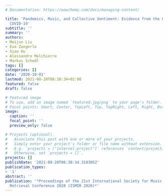 ```yaml
---
# Documentation: https://wowchemy.com/docs/managing-content/

title: 'Pandemics, Music, and Collective Sentiment: Evidence from the Outbreak of
  COVID-19'
subtitle: ''
summary: ''
authors:
- Meijun Liu
- Eva Zangerle
- Xiao Hu
- Alessandro Melchiorre
- Markus Schedl
tags: []
categories: []
date: '2020-10-01'
lastmod: 2021-08-20T08:38:34+02:00
featured: false
draft: false

# Featured image
# To use, add an image named `featured.jpg/png` to your page's folder.
# Focal points: Smart, Center, TopLeft, Top, TopRight, Left, Right, BottomLeft, Bottom, BottomRight.
image:
  caption: ''
  focal_point: ''
  preview_only: false

# Projects (optional).
#   Associate this post with one or more of your projects.
#   Simply enter your project's folder or file name without extension.
#   E.g. `projects = ["internal-project"]` references `content/project/deep-learning/index.md`.
#   Otherwise, set `projects = []`.
projects: []
publishDate: '2021-08-20T06:38:34.310305Z'
publication_types:
- '1'
abstract: ''
publication: '*Proceedings of the 21st International Society for Music Information
  Retrieval Conference 2020 (ISMIR 2020)*'
---
```

